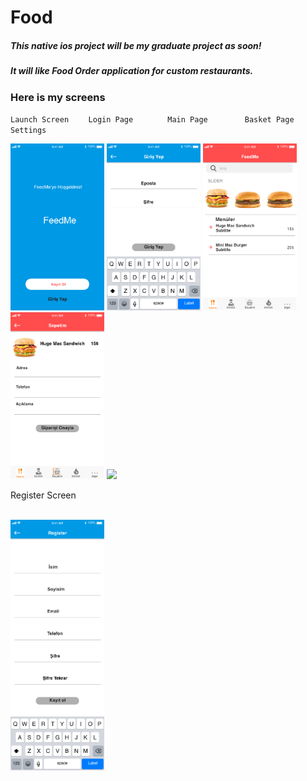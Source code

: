 # Food

<h5>This native ios project will be my graduate project as soon!</h5>
<h5>It will like Food Order application for custom restaurants.</h5>


<h3>Here is my screens</h3>

`Launch Screen` &nbsp;&nbsp;&nbsp;&nbsp;&nbsp;&nbsp; `Login Page` &nbsp;&nbsp;&nbsp;&nbsp;&nbsp;&nbsp;&nbsp;&nbsp;&nbsp;&nbsp;&nbsp;&nbsp; `Main Page` &nbsp;&nbsp;&nbsp;&nbsp;&nbsp;&nbsp;&nbsp;&nbsp;&nbsp;&nbsp;&nbsp;&nbsp;&nbsp; `Basket Page` &nbsp;&nbsp;&nbsp;&nbsp;&nbsp;&nbsp;&nbsp;&nbsp;&nbsp;&nbsp;&nbsp;  `Settings`
<p float="left">
  <img src="ScreenImages/Slider 1@2x.png" width="150" /> 
  <img src="ScreenImages/Login@2x.png" width="150" />
  <img src="ScreenImages/FeedMe-Main@2x.png" width="150" />
  <img src="ScreenImages/Basket@2x.png" width="150" />
  <img src="ScreenImages/My Settings – 1@2x.png" width="150" />
  </br>  
</p>
Register Screen 
<p float = "left">
 </br>
  <img src="ScreenImages/Register 1@2x.png" width="150" />
  </p>
